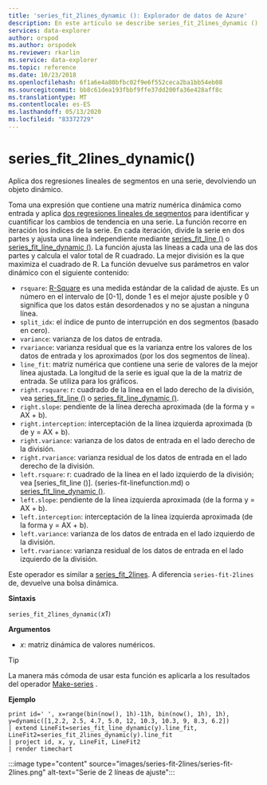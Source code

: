 ```yaml
---
title: 'series_fit_2lines_dynamic (): Explorador de datos de Azure'
description: En este artículo se describe series_fit_2lines_dynamic () en Azure Explorador de datos.
services: data-explorer
author: orspod
ms.author: orspodek
ms.reviewer: rkarlin
ms.service: data-explorer
ms.topic: reference
ms.date: 10/23/2018
ms.openlocfilehash: 6f1a6e4a80bfbc02f9e6f552ceca2ba1bb54eb08
ms.sourcegitcommit: bb8c61dea193fbbf9ffe37dd200fa36e428aff8c
ms.translationtype: MT
ms.contentlocale: es-ES
ms.lasthandoff: 05/13/2020
ms.locfileid: "83372729"
---
```

# <a name="series_fit_2lines_dynamic"></a>series_fit_2lines_dynamic()

Aplica dos regresiones lineales de segmentos en una serie, devolviendo un objeto dinámico.  

Toma una expresión que contiene una matriz numérica dinámica como entrada y aplica [dos regresiones lineales de segmentos](https://en.wikipedia.org/wiki/Segmented_regression) para identificar y cuantificar los cambios de tendencia en una serie. La función recorre en iteración los índices de la serie. En cada iteración, divide la serie en dos partes y ajusta una línea independiente mediante [series_fit_line ()](series-fit-linefunction.md) o [series_fit_line_dynamic ()](series-fit-line-dynamicfunction.md). La función ajusta las líneas a cada una de las dos partes y calcula el valor total de R cuadrado. La mejor división es la que maximiza el cuadrado de R. La función devuelve sus parámetros en valor dinámico con el siguiente contenido:

* `rsquare`: [R-Square](https://en.wikipedia.org/wiki/Coefficient_of_determination) es una medida estándar de la calidad de ajuste. Es un número en el intervalo de [0-1], donde 1 es el mejor ajuste posible y 0 significa que los datos están desordenados y no se ajustan a ninguna línea.
* `split_idx`: el índice de punto de interrupción en dos segmentos (basado en cero).
* `variance`: varianza de los datos de entrada.
* `rvariance`: varianza residual que es la varianza entre los valores de los datos de entrada y los aproximados (por los dos segmentos de línea).
* `line_fit`: matriz numérica que contiene una serie de valores de la mejor línea ajustada. La longitud de la serie es igual que la de la matriz de entrada. Se utiliza para los gráficos.
* `right.rsquare`: r: cuadrado de la línea en el lado derecho de la división, vea [series_fit_line ()](series-fit-linefunction.md) o [series_fit_line_dynamic ()](series-fit-line-dynamicfunction.md).
* `right.slope`: pendiente de la línea derecha aproximada (de la forma y = AX + b).
* `right.interception`: interceptación de la línea izquierda aproximada (b de y = AX + b).
* `right.variance`: varianza de los datos de entrada en el lado derecho de la división.
* `right.rvariance`: varianza residual de los datos de entrada en el lado derecho de la división.
* `left.rsquare`: r: cuadrado de la línea en el lado izquierdo de la división; vea [series_fit_line ()]. (series-fit-linefunction.md) o [series_fit_line_dynamic ()](series-fit-line-dynamicfunction.md).
* `left.slope`: pendiente de la línea izquierda aproximada (de la forma y = AX + b).
* `left.interception`: interceptación de la línea izquierda aproximada (de la forma y = AX + b).
* `left.variance`: varianza de los datos de entrada en el lado izquierdo de la división.
* `left.rvariance`: varianza residual de los datos de entrada en el lado izquierdo de la división.

Este operador es similar a [series_fit_2lines](series-fit-2linesfunction.md). A diferencia `series-fit-2lines` de, devuelve una bolsa dinámica.

**Sintaxis**

`series_fit_2lines_dynamic(`*x1*`)`

**Argumentos**

* *x*: matriz dinámica de valores numéricos.  

> [!TIP]
> La manera más cómoda de usar esta función es aplicarla a los resultados del operador [Make-series](make-seriesoperator.md) .

**Ejemplo**

<!-- csl: https://help.kusto.windows.net:443/Samples -->
```kusto
print id=' ', x=range(bin(now(), 1h)-11h, bin(now(), 1h), 1h), y=dynamic([1,2.2, 2.5, 4.7, 5.0, 12, 10.3, 10.3, 9, 8.3, 6.2])
| extend LineFit=series_fit_line_dynamic(y).line_fit, LineFit2=series_fit_2lines_dynamic(y).line_fit
| project id, x, y, LineFit, LineFit2
| render timechart
```

:::image type="content" source="images/series-fit-2lines/series-fit-2lines.png" alt-text="Serie de 2 líneas de ajuste":::
